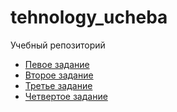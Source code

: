 # tehnology_ucheba
Учебный репозиторий


- [Певое задание](https://github.com/Galaxerum/tehnology_ucheba/blob/main/1%20%D0%B7%D0%B0%D0%B4%D0%B0%D0%BD%D0%B8%D0%B5.py)
- [Второе задание](https://github.com/Galaxerum/tehnology_ucheba/blob/main/2%20%D0%97%D0%B0%D0%B4%D0%B0%D0%BD%D0%B8%D0%B5.py)
- [Третье задание](https://github.com/Galaxerum/tehnology_ucheba/blob/main/3%20%D0%B7%D0%B0%D0%B4%D0%B0%D0%BD%D0%B8%D0%B5.py)
- [Четвертое задание](https://github.com/Galaxerum/tehnology_ucheba/blob/main/4%20%D0%B7%D0%B0%D0%B4%D0%B0%D0%BD%D0%B8%D0%B5.py)
